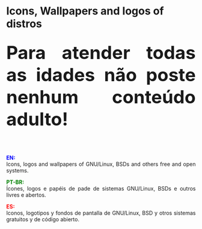# Icons, Wallpapers and logos of distros 

<!DOCTYPE html>
<html>
<head>
<meta charset="utf-8" />
<!--<title></title>-->
</head>
<body>
<h2 align=justify><font size=14><strong>Para atender todas as idades não poste nenhum conteúdo adulto!</strong></font></h2><br /><br />

<!--<h1>Icons, WPs, and logos of distros</h1><br />-->
<p align=justify>
<font color=blue><b>EN:</b></font><br />
Icons, logos and wallpapers of GNU/Linux, BSDs and others free and open systems.
</p>

<p align=justify>
<font color=green><b>PT-BR:</b></font><br />
Ícones, logos e papéis de pade de sistemas GNU/Linux, BSDs e outros livres e abertos.
</p>

<p align=justify>
<font color=red><b>ES:</b></font><br />
Iconos, logotipos y fondos de pantalla de GNU/Linux, BSD y otros sistemas gratuitos y de código abierto.
</p>
</body>
</html>
